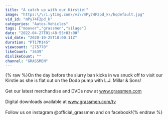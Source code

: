```yaml
---
title: "A catch up with our Kirstie!"
image: "https:\/\/i.ytimg.com\/vi\/mPy74F2pd_k\/hqdefault.jpg"
vid_id: "mPy74F2pd_k"
categories: "Autos-Vehicles"
tags: ["moover","grassmen","silage"]
date: "2022-04-27T01:48:55+03:00"
vid_date: "2020-10-25T10:00:11Z"
duration: "PT17M14S"
viewcount: "275770"
likeCount: "3639"
dislikeCount: ""
channel: "GRASSMEN"
---
```

{% raw %}On the day before the slurry ban kicks in we snuck off to visit our Kirstie as she is flat out on the Dodo pump with L.J. Millar &amp; Sons! <br /><br />Get our latest merchandise and DVDs now at www.grassmen.com<br /><br />Digital downloads available at www.grassmen.com/tv<br /><br />Follow us on instagram @official_grassmen and on facebook!{% endraw %}
